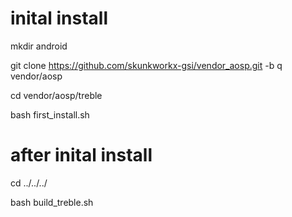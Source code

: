 # inital install

mkdir android

git clone https://github.com/skunkworkx-gsi/vendor_aosp.git -b q vendor/aosp

cd vendor/aosp/treble

bash first_install.sh 

# after inital install

cd ../../../

bash build_treble.sh
